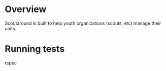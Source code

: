 # Overview

Scoutaround is built to help youth organizations (scouts, etc) manage their units.

# Running tests

rspec

